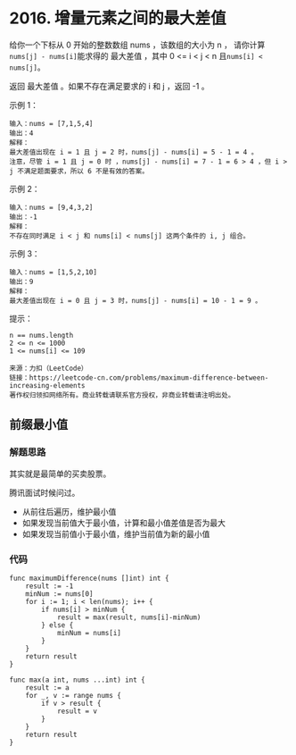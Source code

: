 # 2016. 增量元素之间的最大差值

给你一个下标从 0 开始的整数数组 nums ，该数组的大小为 n ，
请你计算``nums[j] - nums[i]``能求得的 最大差值 ，其中 0 <= i < j < n 且``nums[i] < nums[j]``。

返回 最大差值 。如果不存在满足要求的 i 和 j ，返回 -1 。

示例 1：
```
输入：nums = [7,1,5,4]
输出：4
解释：
最大差值出现在 i = 1 且 j = 2 时，nums[j] - nums[i] = 5 - 1 = 4 。
注意，尽管 i = 1 且 j = 0 时 ，nums[j] - nums[i] = 7 - 1 = 6 > 4 ，但 i > j 不满足题面要求，所以 6 不是有效的答案。
```
示例 2：
```
输入：nums = [9,4,3,2]
输出：-1
解释：
不存在同时满足 i < j 和 nums[i] < nums[j] 这两个条件的 i, j 组合。
```
示例 3：
```
输入：nums = [1,5,2,10]
输出：9
解释：
最大差值出现在 i = 0 且 j = 3 时，nums[j] - nums[i] = 10 - 1 = 9 。
```

提示：
```
n == nums.length
2 <= n <= 1000
1 <= nums[i] <= 109
```

```
来源：力扣（LeetCode）
链接：https://leetcode-cn.com/problems/maximum-difference-between-increasing-elements
著作权归领扣网络所有。商业转载请联系官方授权，非商业转载请注明出处。
```
## 前缀最小值
### 解题思路
其实就是最简单的买卖股票。

腾讯面试时候问过。

+ 从前往后遍历，维护最小值
+ 如果发现当前值大于最小值，计算和最小值差值是否为最大
+ 如果发现当前值小于最小值，维护当前值为新的最小值
### 代码

```golang
func maximumDifference(nums []int) int {
	result := -1
	minNum := nums[0]
	for i := 1; i < len(nums); i++ {
		if nums[i] > minNum {
			result = max(result, nums[i]-minNum)
		} else {
			minNum = nums[i]
		}
	}
	return result
}

func max(a int, nums ...int) int {
	result := a
	for _, v := range nums {
		if v > result {
			result = v
		}
	}
	return result
}
```